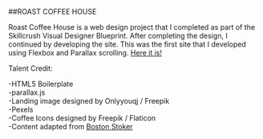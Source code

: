 ##ROAST COFFEE HOUSE

Roast Coffee House is a web design project that I completed as part of the Skillcrush Visual Designer Blueprint. After 
completing the design, I continued by developing the site. This was the first site that I developed using Flexbox and Parallax
scrolling. [Here it is!](https://cdn.rawgit.com/skiddhubbard/roast-coffee-house/master/index.html)

Talent Credit:

-HTML5 Boilerplate  
-parallax.js  
-Landing image designed by Onlyyouqj / Freepik  
-Pexels  
-Coffee Icons designed by Freepik / Flaticon  
-Content adapted from [Boston Stoker](http://www.bostonstoker.com) 
